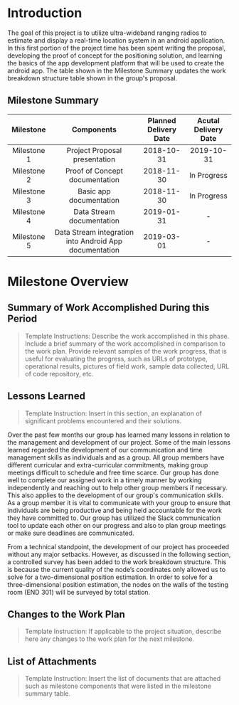 # Introduction
The goal of this project is to utilize ultra-wideband ranging radios to estimate and display a real-time location system in an android application. In this first portion of the project time has been spent writing the proposal, developing the proof of concept for the positioning solution, and learning the basics of the app development platform that will be used to create the android app. The table shown in the Milestone Summary updates the work breakdown structure table shown in the group's proposal.


## Milestone Summary

Milestone | Components | Planned Delivery Date | Acutal Delivery Date
:------------------: | :-------------: | :-------------: | :-------------: 
Milestone 1 | Project Proposal presentation | 2018-10-31 | 2019-10-31
Milestone 2 | Proof of Concept documentation | 2018-11-30 | In Progress
Milestone 3 | Basic app documentation | 2018-11-30 | In Progress  
Milestone 4 | Data Stream documentation | 2019-01-31 | -
Milestone 5 | Data Stream integration into Android App documentation| 2019-03-01 | -

# Milestone Overview
## Summary of Work Accomplished During this Period
> Template Instructions: Describe the work accomplished in this phase. Include a brief summary of the work accomplished in comparison to the work plan. Provide relevant samples of the work progress, that is useful for evaluating the progress, such as URLs of prototype, operational results, pictures of field work, sample data collected, URL of code repository, etc.


## Lessons Learned
> Template Instruction: Insert in this section, an explanation of significant problems encountered and their solutions.

Over the past few months our group has learned many lessons in relation to the management and development of our project. Some of the main lessons learned regarded the development of our communication and time management skills as individuals and as a group. All group members have different curricular and extra-curricular commitments, making group meetings difficult to schedule and free time scarce. Our group has done well to complete our assigned work in a timely manner by working independently and reaching out to help other group members if necessary. This also applies to the development of our group's communication skills. As a group member it is vital to communicate with your group to ensure that individuals are being productive and being held accountable for the work they have committed to. Our group has utilized the Slack communication tool to update each other on our progress and also to plan group meetings or make sure deadlines are communicated. 


From a technical standpoint, the development of our project has proceeded without any major setbacks. However, as discussed in the following section, a controlled survey has been added to the work breakdown structure. This is because the current quality of the node’s coordinates only allowed us to solve for a two-dimensional position estimation. In order to solve for a three-dimensional position estimation, the nodes on the walls of the testing room (END 301) will be surveyed by total station.


## Changes to the Work Plan
> Template Instruction: If applicable to the project situation, describe here any changes to the work plan for the next milestone.


## List of Attachments
> Template Instruction: Insert the list of documents that are attached such as milestone components  that were listed in the milestone summary table.

